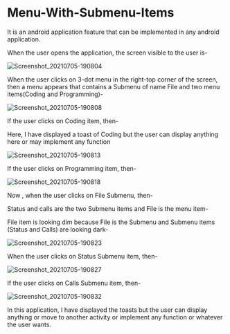 # Menu-With-Submenu-Items
It is an android application feature that can be implemented in any android application.

When the user opens the application, the screen visible to the user is-

![Screenshot_20210705-190804](https://user-images.githubusercontent.com/64889275/124481325-c9de0a80-ddc5-11eb-961c-afcc62cd790b.png)


When the user clicks on 3-dot menu in the right-top corner of the screen, then a menu appears that contains a Submenu of name File and two menu items(Coding and Programming)-

![Screenshot_20210705-190808](https://user-images.githubusercontent.com/64889275/124481517-fe51c680-ddc5-11eb-98bd-e6ec75678062.png)


If the user clicks on Coding item, then-

Here, I have displayed a toast of Coding but the user can display anything here or may implement any function

![Screenshot_20210705-190813](https://user-images.githubusercontent.com/64889275/124481907-6a342f00-ddc6-11eb-814a-7b354ca0a6cd.png)


If the user clicks on Programming item, then-

![Screenshot_20210705-190818](https://user-images.githubusercontent.com/64889275/124482005-7d46ff00-ddc6-11eb-825a-1a2777c66931.png)


Now , when the user clicks on File Submenu, then-

Status and calls are the two Submenu items and File is the menu item-

File item is looking dim because File is the Submenu and Submenu items (Status and Calls) are looking dark-

![Screenshot_20210705-190823](https://user-images.githubusercontent.com/64889275/124482405-dc0c7880-ddc6-11eb-9dfc-3f53fcc09368.png)


When the user clicks on Status Submenu item, then-

![Screenshot_20210705-190827](https://user-images.githubusercontent.com/64889275/124482691-30175d00-ddc7-11eb-91bf-c612707f3ffa.png)


If the user clicks on Calls Submenu item, then-

![Screenshot_20210705-190832](https://user-images.githubusercontent.com/64889275/124482764-41606980-ddc7-11eb-8419-31a24780c142.png)



In this application, I have displayed the toasts but the user can display anything or move to another activity or implement any function or whatever the user wants.
